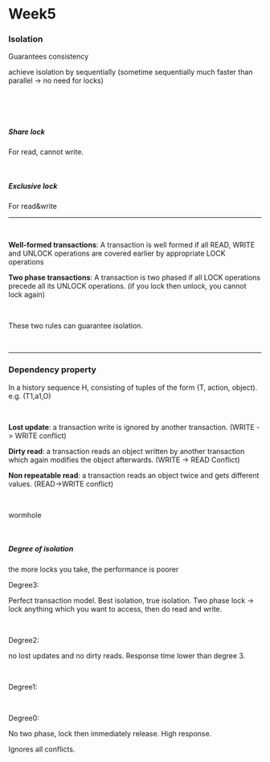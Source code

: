 # Week5

### Isolation

Guarantees consistency

achieve isolation by sequentially (sometime sequentially much faster than parallel -> no need for locks) 

<br />

<br />

<br />

##### Share lock

For read, cannot write.

<br />

##### Exclusive lock

For read&write

---



<br />

**Well-formed transactions**: A transaction is well formed if all READ, WRITE and UNLOCK
operations are covered earlier by appropriate LOCK operations

**Two phase transactions**: A transaction is two phased if all LOCK operations precede
all its UNLOCK operations. (if you lock then unlock, you cannot lock again)

<br />

These two rules can guarantee isolation.

<br />

---

### Dependency property

In a history sequence H, consisting of tuples of the form (T, action, object).  e.g. 	(T1,a1,O)

<br />

**Lost update**: a transaction write is ignored by another transaction. (WRITE
-> WRITE conflict)

**Dirty read**: a transaction reads an object written by another transaction which again modifies the object afterwards. (WRITE -> READ Conflict)

**Non repeatable read**: a transaction reads an object twice and gets different values. (READ->WRITE conflict)

<br />

wormhole

<br />

##### Degree of isolation

the more locks you take, the performance is poorer

Degree3:

Perfect transaction model. Best isolation, true isolation. Two phase lock -> lock anything which you want to access, then do read and write.

<br />

Degree2:

no lost updates and no dirty reads. Response time lower than degree 3.

<br />

Degree1:



<br />

Degree0:

No two phase, lock then immediately release. High response.

Ignores all conflicts.

<br />

<br />

<br />

<br />

<br />

<br />